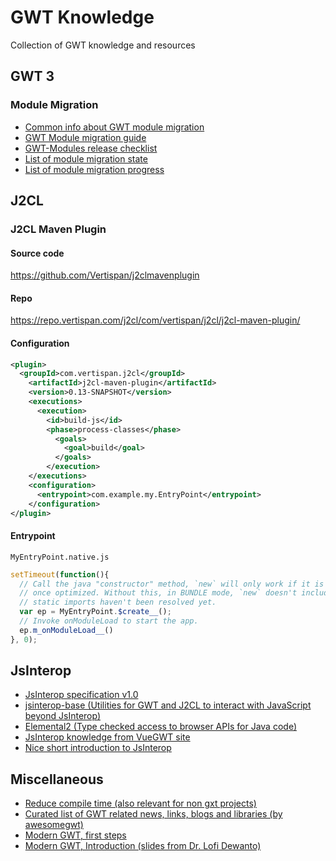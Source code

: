# GWT Knowledge
Collection of GWT knowledge and resources


## GWT 3

### Module Migration

* [Common info about GWT module migration](https://github.com/Vertispan/some-gwt-module)
* [GWT Module migration guide](https://github.com/FrankHossfeld/gwt-modules-migration)
* [GWT-Modules release checklist](https://docs.google.com/document/d/1fTRTSMA_Nsmiam9YUSrVlQQL02C6YGjWw5QRn6NpdCQ/)
* [List of module migration state](https://docs.google.com/spreadsheets/d/1b1D9fEqRh5lZ8cqMJtYoc_25rfTRvsuJkTtS2vjgi3o/)
* [List of module migration progress](https://docs.google.com/spreadsheets/d/15WXfiklnTeqjRLI8gKj5iyGk7iDhnuQHGcpYJgpNlmQ/)

## J2CL

### J2CL Maven Plugin

#### Source code
https://github.com/Vertispan/j2clmavenplugin

#### Repo
https://repo.vertispan.com/j2cl/com/vertispan/j2cl/j2cl-maven-plugin/

#### Configuration
```xml
<plugin>
  <groupId>com.vertispan.j2cl</groupId>
    <artifactId>j2cl-maven-plugin</artifactId>
    <version>0.13-SNAPSHOT</version>
    <executions>
      <execution>
        <id>build-js</id>
        <phase>process-classes</phase>
          <goals>
            <goal>build</goal>
          </goals>
        </execution>
    </executions>
    <configuration>
      <entrypoint>com.example.my.EntryPoint</entrypoint>
    </configuration>
</plugin>
```

#### Entrypoint

```MyEntryPoint.native.js```
```javascript
setTimeout(function(){
  // Call the java "constructor" method, `new` will only work if it is a @JsType, or maybe
  // once optimized. Without this, in BUNDLE mode, `new` doesn't include the clinit, so
  // static imports haven't been resolved yet.
  var ep = MyEntryPoint.$create__();
  // Invoke onModuleLoad to start the app.
  ep.m_onModuleLoad__()
}, 0);
```

## JsInterop

* [JsInterop specification v1.0](https://docs.google.com/document/d/10fmlEYIHcyead_4R1S5wKGs1t2I7Fnp_PaNaa7XTEk0/edit#heading=h.o7amqk9edhb9)
* [jsinterop-base (Utilities for GWT and J2CL to interact with JavaScript beyond JsInterop)](https://github.com/google/jsinterop-base)
* [Elemental2 (Type checked access to browser APIs for Java code)](https://github.com/google/elemental2)
* [JsInterop knowledge from VueGWT site](https://vuegwt.github.io/vue-gwt/guide/gwt-integration/js-interop.html)
* [Nice short introduction to JsInterop](http://www.luigibifulco.it/blog/en/blog/gwt-2-8-0-jsinterop)

## Miscellaneous
* [Reduce compile time (also relevant for non gxt projects)](https://www.sencha.com/blog/how-to-reduce-compilation-time-for-your-gxt-projects/)
* [Curated list of GWT related news, links, blogs and libraries (by awesomegwt)](https://gwt.zeef.com/awesomegwt)
* [Modern GWT, first steps](https://dev.to/ibaca/modern-gwt-first-steps-509k)
* [Modern GWT, Introduction (slides from Dr. Lofi Dewanto)](https://docs.google.com/presentation/d/1cr-rYGz58ngC6sgOy8c7oErhaj0VdLUHk9Y5mcvgrP0/edit#slide=id.p)
